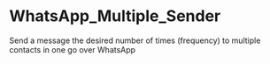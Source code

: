 # WhatsApp_Multiple_Sender
Send a message the desired number of times (frequency) to multiple contacts in one go over WhatsApp
